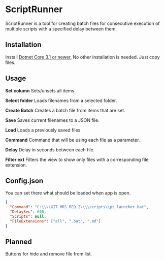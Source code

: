 # ScriptRunner

ScriptRunner is a tool for creating batch files for consecutive execution of multiple scripts with a specified delay between them.

## Installation

Install [Dotnet Core 3.1 or newer.](https://dotnet.microsoft.com/download)
No other installation is needed. Just copy files.

## Usage

**Set column**
Sets/unsets all items

**Select folder**
Loads filenames from a selected folder.

**Create Batch**
Creates a batch file from items that are set.

**Save**
Saves current filenames to a JSON file.

**Load**
Loads a previously saved files

**Command**
Command that will be using each file as a parameter.

**Delay**
Delay in seconds between each file.

**Filter ext**
Filters the view to show only files with a corresponding file extension.

## Config.json
You can set there what should be loaded when app is open.
```json
{
  "Command": "C:\\\\GIT_MRS_REQ_2\\\\scripts\\pt_launcher.bat",
  "DelaySec": 600,
  "Scripts": null,
  "FileExtensions": ["all", ".bat", ".md"]
}
```

## Planned
Buttons for hide and remove file from list.